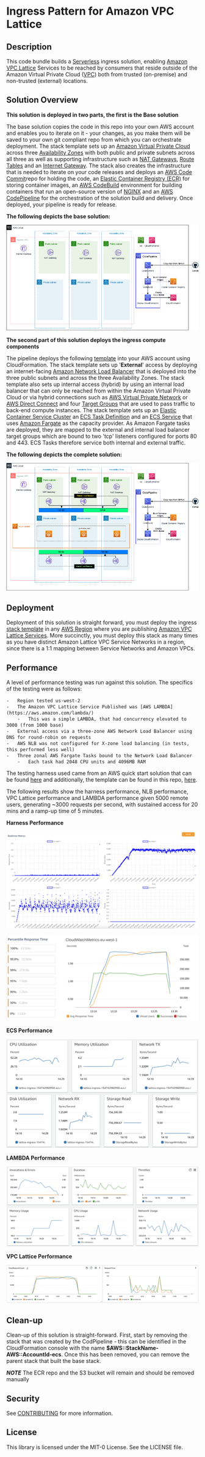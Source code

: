 # Ingress Pattern for Amazon VPC Lattice

## Description

This code bundle builds a [Serverless](https://aws.amazon.com/serverless/) ingress solution, enabling [Amazon VPC Lattice](https://aws.amazon.com/vpc/lattice/) Services to be reached by consumers that reside outside of the Amazon Virtual Private Cloud ([VPC](https://docs.aws.amazon.com/vpc/latest/userguide/what-is-amazon-vpc.html)) both from trusted (on-premise) and non-trusted (external) locations.

## Solution Overview

**This solution is deployed in two parts, the first is the Base solution** 

The base solution copies the code in this repo into your own AWS account and enables you to iterate on it - your changes, as you make them will be saved to your own git compliant repo from which you can orchestrate deployment. The stack template sets up an [Amazon Virtual Private Cloud](https://docs.aws.amazon.com/vpc/latest/userguide/what-is-amazon-vpc.html) across three [Availability Zones](https://aws.amazon.com/about-aws/global-infrastructure/regions_az/) with both public and private subnets across all three as well as supporting infrastructure such as [NAT Gateways](https://docs.aws.amazon.com/vpc/latest/userguide/vpc-nat-gateway.html), [Route Tables](https://docs.aws.amazon.com/vpc/latest/userguide/VPC_Route_Tables.html) and an [Internet Gateway](https://docs.aws.amazon.com/vpc/latest/userguide/VPC_Internet_Gateway.html). The stack also creates the infrastructure that is needed to iterate on your code releases and deploys an [AWS Code Commit](https://aws.amazon.com/codecommit/)repo for holding the code, an [Elastic Container Registry (ECR)](https://aws.amazon.com/ecr/) for storing container images, an [AWS CodeBuild](https://aws.amazon.com/codebuild/) environment for building containers that run an open-source version of [NGINX](https://www.nginx.com/) and an [AWS CodePipeline](https://aws.amazon.com/codepipeline/) for the orchestration of the solution build and delivery. Once deployed, your pipeline is ready for release.

**The following depicts the base solution:**

![image](/img/nginx-docker-Base.drawio.png)

**The second part of this solution deploys the ingress compute components**

The pipeline deploys the following [template](/cloudformation/ecs/cluster.yaml) into your AWS account using CloudFormation. The stack template sets up '**External**' access by deploying an internet-facing [Amazon Network Load Balancer](https://docs.aws.amazon.com/elasticloadbalancing/latest/network/introduction.html) that is deployed into the three public subnets and across the three Availability Zones. The stack template also sets up internal access (hybrid) by using an internal load balancer that can only be reached from within the Amazon Virtual Private Cloud or via hybrid connections such as [AWS Virtual Private Network](https://docs.aws.amazon.com/vpc/latest/userguide/vpn-connections.html) or [AWS Direct Connect](https://docs.aws.amazon.com/directconnect/latest/UserGuide/Welcome.html) and four [Target Groups](https://docs.aws.amazon.com/elasticloadbalancing/latest/network/load-balancer-target-groups.html) that are used to pass traffic to back-end compute instances. The stack template sets up an [Elastic Container Service Cluster](https://aws.amazon.com/ecs/) an [ECS Task Definition](https://docs.aws.amazon.com/AmazonECS/latest/developerguide/task_definitions.html) and an [ECS Service](https://docs.aws.amazon.com/AmazonECS/latest/developerguide/ecs_services.html) that uses [Amazon Fargate](https://aws.amazon.com/fargate/) as the capacity provider. As Amazon Fargate tasks are deployed, they are mapped to the external and internal load balancer target groups which are bound to two 'tcp' listeners configured for ports 80 and 443. ECS Tasks therefore service both internal and external traffic.

**The following depicts the complete solution:**

![image](/img/nginx-docker-ECS-cluster.drawio.png)

## Deployment

Deployment of this solution is straight forward, you must deploy the ingress [stack template](/pipeline-stack.yml) in any [AWS Region](https://aws.amazon.com/about-aws/global-infrastructure/regions_az/) where you are publishing [Amazon VPC Lattice Services](https://docs.aws.amazon.com/vpc-lattice/latest/ug/services.html). More succinctly, you must deploy this stack as many times as you have distinct Amazon Lattice VPC Service Networks in a region, since there is a 1:1 mapping between Service Networks and Amazon VPCs.
  
## Performance

A level of performance testing was run against this solution. The specifics of the testing were as follows:

    -   Region tested us-west-2
    -   The Amazon VPC Lattice Service Published was [AWS LAMBDA](https://aws.amazon.com/lambda/)
        -   This was a simple LAMBDA, that had concurrency elevated to 3000 (from 1000 base)
    -   External access via a three-zone AWS Network Load Balancer using DNS for round-robin on requests
    -   AWS NLB was not configured for X-zone load balancing (in tests, this performed less well)
    -   Three zonal AWS Fargate Tasks bound to the Network Load Balancer
        -   Each task had 2048 CPU units and 4096MB RAM

The testing harness used came from an AWS quick start solution that can be found [here](https://aws.amazon.com/solutions/implementations/distributed-load-testing-on-aws/) and additionally, the template can be found in this repo, [here](/load-test/distributed-load-testing-on-aws.template).

The following results show the harness performance, NLB performance, VPC Lattice performance and LAMBDA performance given 5000 remote users, generating ~3000 requests per second, with sustained access for 20 mins and a ramp-up time of 5 minutes.

**Harness Performance**

![image](/img/perf-testing-harness.png)

![image](/img/perf-testing-percentiles.png)

**ECS Performance**

![image](/img/perf-testing-ecs.png)

**LAMBDA Performance**

![image](/img/perf-testing-lambda.png)

**VPC Lattice Performance**

![image](/img/perf-testing-lattice.png)

## Clean-up

Clean-up of this solution is straight-forward. First, start by removing the stack that was created by the CodPipeline - this can be identified in the CloudFormation console with the name **$AWS::StackName-AWS::AccountId-ecs**. Once this has been removed, you can remove the parent stack that built the base stack. 

***NOTE*** The ECR repo and the S3 bucket will remain and should be removed manually

## Security

See [CONTRIBUTING](CONTRIBUTING.md#security-issue-notifications) for more information.

## License

This library is licensed under the MIT-0 License. See the LICENSE file.

